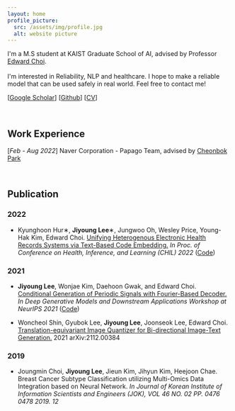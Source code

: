 ```yaml
---
layout: home
profile_picture:
  src: /assets/img/profile.jpg
  alt: website picture
---
```


<p>
  I'm a M.S student at KAIST Graduate School of AI, advised by Professor <a href="https://mp2893.com/">Edward Choi</a>.
  <br />
  <br />
  I'm interested in Reliability, NLP and healthcare. I hope to make a reliable model that can be used safely in real world. Feel free to contact me!
</p>
[<a href="https://scholar.google.com/citations?user=1TtwcikAAAAJ&hl=ko">Google Scholar</a>] [<a href="https://github.com/jiyounglee-0523">Github</a>] [<a href="https://drive.google.com/file/d/1stHJYQSJtlDBzrMVIzZMcZNp7Tvv-WG2/view?usp=sharing">CV</a>]

&nbsp; 

<p>
<h2> <strong>Work Experience</strong></h2>
</p>

[*Feb - Aug 2022*] Naver Corporation - Papago Team, advised by <a href="https://cbokpark.github.io/">Cheonbok Park</a> 

&nbsp;

<p>
<h2> <strong>Publication</strong></h2>
</p>

### 2022

- Kyunghoon Hur∗, **Jiyoung Lee**∗, Jungwoo Oh, Wesley Price, Young-Hak Kim, Edward Choi. <a href="https://arxiv.org/abs/2108.03625">Unifying Heterogenous Electronic Health Records Systems via Text-Based Code Embedding.</a> *In Proc. of Conference on Health, Inference, and Learning (CHIL) 2022*  (<a href="https://github.com/hoon9405/DescEmb">Code</a>)

### 2021

- **Jiyoung Lee**, Wonjae  Kim,  Daehoon  Gwak,  and  Edward  Choi.  <a href="https://arxiv.org/abs/2110.12365">Conditional  Generation  of  Periodic  Signals  with Fourier-Based Decoder.</a> *In Deep Generative Models and Downstream Applications Workshop at NeurIPS 2021*  (<a href="https://github.com/jiyounglee-0523/FourierDecoder">Code</a>)

- Woncheol Shin, Gyubok Lee, **Jiyoung Lee**, Joonseok Lee, Edward Choi. <a href="https://arxiv.org/abs/2112.00384">Translation-equivariant Image Quantizer for Bi-directional Image-Text Generation.</a> 2021 arXiv:2112.00384

### 2019

- Joungmin Choi, **Jiyoung Lee**, Jieun Kim, Jihyun Kim, Heejoon Chae. Breast Cancer Subtype Classification utilizing Multi-Omics Data Integration based on Neural Network. *In Journal of Korean Institute of Information Scientists and Engineers (JOK), VOL 46 NO. 02 PP. 0476  0478 2019. 12*
